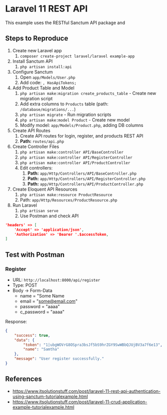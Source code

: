 # Laravel 11 REST API

This example uses the RESTful Sanctum API package and

## Steps to Reproduce

1. Create new Laravel app
   1. `composer create-project laravel/laravel example-app`
2. Install Sanctum API
   1. `php artisan install:api`
3. Configure Sanctum
   1. Open `app/Models/User.php`
   2. Add code: `, HasApiTokens;`
4. Add Product Table and Model
   1. `php artisan make:migration create_products_table` - Create new migration script
   2. Add extra columns to `Products` table (path: `/database/migrations/...`)
   3. `php artisan migrate` - Run migration scripts
   4. `php artisan make:model Product` - Create new model
   5. Modify model: `app/Models/Product.php`, adding DB columns
5. Create API Routes
   1. Create API routes for login, register, and products REST API
   2. **Path:** `routes/api.php`
6. Create Controller Files
   1. `php artisan make:controller API/BaseController`
   2. `php artisan make:controller API/RegisterController`
   3. `php artisan make:controller API/ProductController`
   4. Edit controllers:
      1. **Path:** `app/Http/Controllers/API/BaseController.php`
      2. **Path:** `app/Http/Controllers/API/RegisterController.php`
      3. **Path:** `app/Http/Controllers/API/ProductController.php`
7. Create Eloquent API Resources
   1. `php artisan make:resource ProductResource`
   2. Path: `app/Http/Resources/ProductResource.php`
8. Run Laravel
   1. `php artisan serve`
   2. Use Postman and check API

```json
'headers' => [
    'Accept' => 'application/json',
    'Authorization' => 'Bearer '.$accessToken,
]
```

## Test with Postman

### Register

* URL: `http://localhost:8000/api/register`
* Type: POST
* Body -> Form-Data
  * name        = "Some Name
  * email       = "some@email.com"
  * password    = "aaaa"
  * c_password  = "aaaa"

Response:

```json
{
    "success": true,
    "data": {
        "token": "1|ubgWOVrG8OSpra3bsJf5bS9hrZGY9SwWBbQJUjBV3a7f6e13",
        "name": "Samtha"
    },
    "message": "User register successfully."
}
```

## References

* https://www.itsolutionstuff.com/post/laravel-11-rest-api-authentication-using-sanctum-tutorialexample.html
* https://www.itsolutionstuff.com/post/laravel-11-crud-application-example-tutorialexample.html
